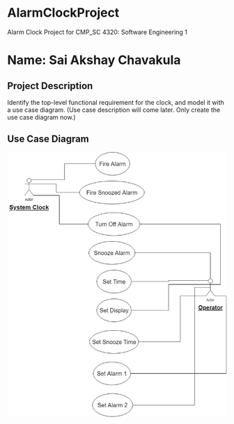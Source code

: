# AlarmClockProject
Alarm Clock Project for CMP_SC 4320: Software Engineering 1
# Name: Sai Akshay Chavakula
## Project Description
Identify the top-level functional requirement for the clock, and model it with a use case diagram.  (Use case description will come later.  Only create the use case diagram now.)
## Use Case Diagram
![AlarmClockUseCaseDiagram](AlarmClockUseCaseDiagram.png)

